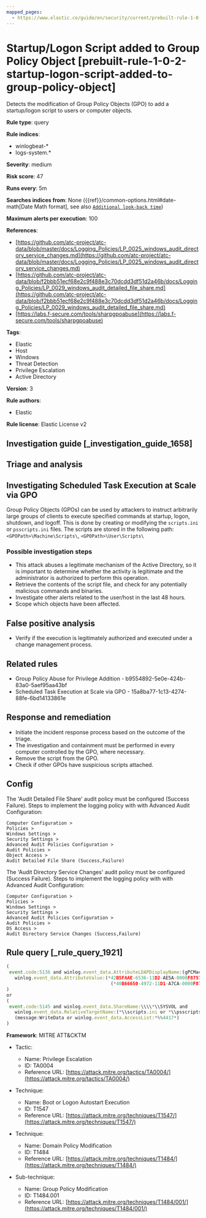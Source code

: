 ```yaml
---
mapped_pages:
  - https://www.elastic.co/guide/en/security/current/prebuilt-rule-1-0-2-startup-logon-script-added-to-group-policy-object.html
---
```


# Startup/Logon Script added to Group Policy Object [prebuilt-rule-1-0-2-startup-logon-script-added-to-group-policy-object]

Detects the modification of Group Policy Objects (GPO) to add a startup/logon script to users or computer objects.

**Rule type**: query

**Rule indices**:

* winlogbeat-*
* logs-system.*

**Severity**: medium

**Risk score**: 47

**Runs every**: 5m

**Searches indices from**: None ({{ref}}/common-options.html#date-math[Date Math format], see also [`Additional look-back time`](docs-content://solutions/security/detect-and-alert/create-detection-rule.md#rule-schedule))

**Maximum alerts per execution**: 100

**References**:

* [https://github.com/atc-project/atc-data/blob/master/docs/Logging_Policies/LP_0025_windows_audit_directory_service_changes.md](https://github.com/atc-project/atc-data/blob/master/docs/Logging_Policies/LP_0025_windows_audit_directory_service_changes.md)
* [https://github.com/atc-project/atc-data/blob/f2bbb51ecf68e2c9f488e3c70dcdd3df51d2a46b/docs/Logging_Policies/LP_0029_windows_audit_detailed_file_share.md](https://github.com/atc-project/atc-data/blob/f2bbb51ecf68e2c9f488e3c70dcdd3df51d2a46b/docs/Logging_Policies/LP_0029_windows_audit_detailed_file_share.md)
* [https://labs.f-secure.com/tools/sharpgpoabuse](https://labs.f-secure.com/tools/sharpgpoabuse)

**Tags**:

* Elastic
* Host
* Windows
* Threat Detection
* Privilege Escalation
* Active Directory

**Version**: 3

**Rule authors**:

* Elastic

**Rule license**: Elastic License v2

## Investigation guide [_investigation_guide_1658]

## Triage and analysis

## Investigating Scheduled Task Execution at Scale via GPO

Group Policy Objects (GPOs) can be used by attackers to instruct arbitrarily large groups of
clients to execute specified commands at startup, logon, shutdown, and logoff. This is done by creating or modifying the
`scripts.ini` or `psscripts.ini` files. The scripts are stored in the following path: `<GPOPath>\Machine\Scripts\`,
`<GPOPath>\User\Scripts\`

### Possible investigation steps

- This attack abuses a legitimate mechanism of the Active Directory, so it is important to determine whether the
activity is legitimate and the administrator is authorized to perform this operation.
- Retrieve the contents of the script file, and check for any potentially malicious commands and binaries.
- Investigate other alerts related to the user/host in the last 48 hours.
- Scope which objects have been affected.

## False positive analysis

- Verify if the execution is legitimately authorized and executed under a change management process.

## Related rules

- Group Policy Abuse for Privilege Addition - b9554892-5e0e-424b-83a0-5aef95aa43bf
- Scheduled Task Execution at Scale via GPO - 15a8ba77-1c13-4274-88fe-6bd14133861e

## Response and remediation

- Initiate the incident response process based on the outcome of the triage.
- The investigation and containment must be performed in every computer controlled by the GPO, where necessary.
- Remove the script from the GPO.
- Check if other GPOs have suspicious scripts attached.

## Config

The 'Audit Detailed File Share' audit policy must be configured (Success Failure).
Steps to implement the logging policy with with Advanced Audit Configuration:

```
Computer Configuration >
Policies >
Windows Settings >
Security Settings >
Advanced Audit Policies Configuration >
Audit Policies >
Object Access >
Audit Detailed File Share (Success,Failure)
```

The 'Audit Directory Service Changes' audit policy must be configured (Success Failure).
Steps to implement the logging policy with with Advanced Audit Configuration:

```
Computer Configuration >
Policies >
Windows Settings >
Security Settings >
Advanced Audit Policies Configuration >
Audit Policies >
DS Access >
Audit Directory Service Changes (Success,Failure)
```

## Rule query [_rule_query_1921]

```js
(
 event.code:5136 and winlog.event_data.AttributeLDAPDisplayName:(gPCMachineExtensionNames or gPCUserExtensionNames) and
   winlog.event_data.AttributeValue:(*42B5FAAE-6536-11D2-AE5A-0000F87571E3* and
                                      (*40B66650-4972-11D1-A7CA-0000F87571E3* or *40B6664F-4972-11D1-A7CA-0000F87571E3*))
)
or
(
 event.code:5145 and winlog.event_data.ShareName:\\\\*\\SYSVOL and
   winlog.event_data.RelativeTargetName:(*\\scripts.ini or *\\psscripts.ini) and
   (message:WriteData or winlog.event_data.AccessList:*%%4417*)
)
```

**Framework**: MITRE ATT&CKTM

* Tactic:

    * Name: Privilege Escalation
    * ID: TA0004
    * Reference URL: [https://attack.mitre.org/tactics/TA0004/](https://attack.mitre.org/tactics/TA0004/)

* Technique:

    * Name: Boot or Logon Autostart Execution
    * ID: T1547
    * Reference URL: [https://attack.mitre.org/techniques/T1547/](https://attack.mitre.org/techniques/T1547/)

* Technique:

    * Name: Domain Policy Modification
    * ID: T1484
    * Reference URL: [https://attack.mitre.org/techniques/T1484/](https://attack.mitre.org/techniques/T1484/)

* Sub-technique:

    * Name: Group Policy Modification
    * ID: T1484.001
    * Reference URL: [https://attack.mitre.org/techniques/T1484/001/](https://attack.mitre.org/techniques/T1484/001/)



